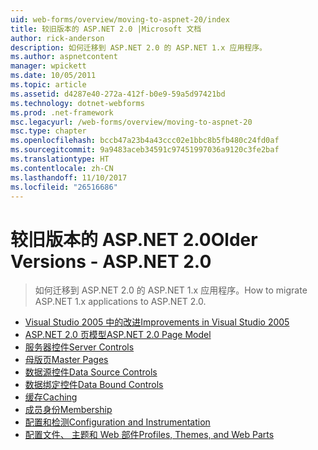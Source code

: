 ```yaml
---
uid: web-forms/overview/moving-to-aspnet-20/index
title: 较旧版本的 ASP.NET 2.0 |Microsoft 文档
author: rick-anderson
description: 如何迁移到 ASP.NET 2.0 的 ASP.NET 1.x 应用程序。
ms.author: aspnetcontent
manager: wpickett
ms.date: 10/05/2011
ms.topic: article
ms.assetid: d4287e40-272a-412f-b0e9-59a5d97421bd
ms.technology: dotnet-webforms
ms.prod: .net-framework
msc.legacyurl: /web-forms/overview/moving-to-aspnet-20
msc.type: chapter
ms.openlocfilehash: bccb47a23b4a43ccc02e1bbc8b5fb480c24fd0af
ms.sourcegitcommit: 9a9483aceb34591c97451997036a9120c3fe2baf
ms.translationtype: HT
ms.contentlocale: zh-CN
ms.lasthandoff: 11/10/2017
ms.locfileid: "26516686"
---
```

<a name="older-versions---aspnet-20"></a><span data-ttu-id="55bdd-103">较旧版本的 ASP.NET 2.0</span><span class="sxs-lookup"><span data-stu-id="55bdd-103">Older Versions - ASP.NET 2.0</span></span>
====================
> <span data-ttu-id="55bdd-104">如何迁移到 ASP.NET 2.0 的 ASP.NET 1.x 应用程序。</span><span class="sxs-lookup"><span data-stu-id="55bdd-104">How to migrate ASP.NET 1.x applications to ASP.NET 2.0.</span></span>


- [<span data-ttu-id="55bdd-105">Visual Studio 2005 中的改进</span><span class="sxs-lookup"><span data-stu-id="55bdd-105">Improvements in Visual Studio 2005</span></span>](improvements-in-visual-studio-2005.md)
- [<span data-ttu-id="55bdd-106">ASP.NET 2.0 页模型</span><span class="sxs-lookup"><span data-stu-id="55bdd-106">ASP.NET 2.0 Page Model</span></span>](the-asp-net-2-0-page-model.md)
- [<span data-ttu-id="55bdd-107">服务器控件</span><span class="sxs-lookup"><span data-stu-id="55bdd-107">Server Controls</span></span>](server-controls.md)
- [<span data-ttu-id="55bdd-108">母版页</span><span class="sxs-lookup"><span data-stu-id="55bdd-108">Master Pages</span></span>](master-pages.md)
- [<span data-ttu-id="55bdd-109">数据源控件</span><span class="sxs-lookup"><span data-stu-id="55bdd-109">Data Source Controls</span></span>](data-source-controls.md)
- [<span data-ttu-id="55bdd-110">数据绑定控件</span><span class="sxs-lookup"><span data-stu-id="55bdd-110">Data Bound Controls</span></span>](data-bound-controls.md)
- [<span data-ttu-id="55bdd-111">缓存</span><span class="sxs-lookup"><span data-stu-id="55bdd-111">Caching</span></span>](caching.md)
- [<span data-ttu-id="55bdd-112">成员身份</span><span class="sxs-lookup"><span data-stu-id="55bdd-112">Membership</span></span>](membership.md)
- [<span data-ttu-id="55bdd-113">配置和检测</span><span class="sxs-lookup"><span data-stu-id="55bdd-113">Configuration and Instrumentation</span></span>](configuration-and-instrumentation.md)
- [<span data-ttu-id="55bdd-114">配置文件、 主题和 Web 部件</span><span class="sxs-lookup"><span data-stu-id="55bdd-114">Profiles, Themes, and Web Parts</span></span>](profiles-themes-and-web-parts.md)
